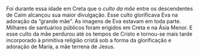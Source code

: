 ﻿Foi durante essa idade em Creta que o *culto da mãe* entre os descendentes de Caim alcançou sua maior divulgação. Esse culto glorificava Eva na adoração da “grande mãe”. As imagens de Eva estavam em toda parte. Milhares de santuários públicos foram erigidos em Creta e na Ásia Menor. E esse culto da mãe perdurou até os tempos de Cristo e tornou-se mais tarde incorporado à primitiva religião cristã sob a forma da glorificação e adoração de Maria, a mãe terrena de Jesus.